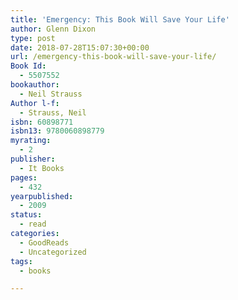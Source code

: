 ```yaml
---
title: 'Emergency: This Book Will Save Your Life'
author: Glenn Dixon
type: post
date: 2018-07-28T15:07:30+00:00
url: /emergency-this-book-will-save-your-life/
Book Id:
  - 5507552
bookauthor:
  - Neil Strauss
Author l-f:
  - Strauss, Neil
isbn: 60898771
isbn13: 9780060898779
myrating:
  - 2
publisher:
  - It Books
pages:
  - 432
yearpublished:
  - 2009
status:
  - read
categories:
  - GoodReads
  - Uncategorized
tags:
  - books

---
```

